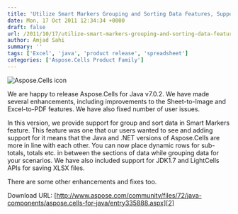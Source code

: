 ```yaml
---
title: 'Utilize Smart Markers Grouping and Sorting Data Features, Support for JDK1.7 and LightCells APIs Included in Aspose.Cells for Java 7.0.2'
date: Mon, 17 Oct 2011 12:34:34 +0000
draft: false
url: /2011/10/17/utilize-smart-markers-grouping-and-sorting-data-features-support-for-jdk1.7-and-lightcells-apis-included-in-aspose.cells-for-java-7.0.2/
author: Amjad Sahi
summary: ''
tags: ['Excel', 'java', 'product release', 'spreadsheet']
categories: ['Aspose.Cells Product Family']
---
```


![Aspose.Cells icon][1]

We are happy to release Aspose.Cells for Java v7.0.2. We have made several enhancements, including improvements to the Sheet-to-Image and Excel-to-PDF features. We have also fixed number of user issues.

In this version, we provide support for group and sort data in Smart Markers feature. This feature was one that our users wanted to see and adding support for it means that the Java and .NET versions of Aspose.Cells are more in line with each other. You can now place dynamic rows for sub-totals, totals etc. in between the sections of data while grouping data for your scenarios. We have also included support for JDK1.7 and LightCells APIs for saving XLSX files.

There are some other enhancements and fixes too.

Download URL: [http://www.aspose.com/community/files/72/java-components/aspose.cells-for-java/entry335888.aspx][2]




[1]: http://www.aspose.com/Images/aspose.cells-logo2.jpg
[2]: https://blog.aspose.com/




